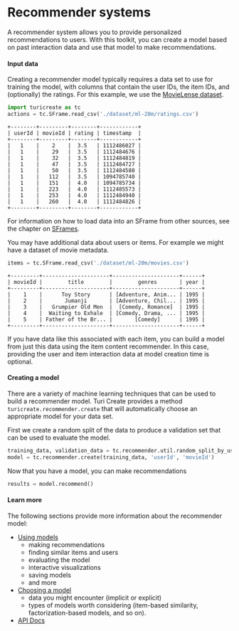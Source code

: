 # Recommender systems

A recommender system allows you to provide personalized recommendations
to users. With this toolkit, you can create a model based on past
interaction data and use that model to make recommendations.

#### Input data

Creating a recommender model typically requires a data set to use for
training the model, with columns that contain the user IDs, the item
IDs, and (optionally) the ratings. For this example, we use the [MovieLense
 dataset](https://grouplens.org/datasets/movielens/).

```python
import turicreate as tc
actions = tc.SFrame.read_csv('./dataset/ml-20m/ratings.csv')
```
```no-highlight
+--------+---------+--------+------------+
| userId | movieId | rating | timestamp  |
+--------+---------+--------+------------+
|   1    |    2    |  3.5   | 1112486027 |
|   1    |    29   |  3.5   | 1112484676 |
|   1    |    32   |  3.5   | 1112484819 |
|   1    |    47   |  3.5   | 1112484727 |
|   1    |    50   |  3.5   | 1112484580 |
|   1    |   112   |  3.5   | 1094785740 |
|   1    |   151   |  4.0   | 1094785734 |
|   1    |   223   |  4.0   | 1112485573 |
|   1    |   253   |  4.0   | 1112484940 |
|   1    |   260   |  4.0   | 1112484826 |
+--------+---------+--------+------------+
```

For information on how to load data into an SFrame from other sources,
see the chapter on [SFrames](../sframe/sframe-intro.md).

You may have additional data about users or items. For example we might
have a dataset of movie metadata.

```python
items = tc.SFrame.read_csv('./dataset/ml-20m/movies.csv')
```
```no-highlight
+---------+---------------------+---------------------+------+
| movieId |        title        |        genres       | year |
+---------+---------------------+---------------------+------+
|    1    |      Toy Story      | [Adventure, Anim... | 1995 |
|    2    |       Jumanji       | [Adventure, Chil... | 1995 |
|    3    |   Grumpier Old Men  |  [Comedy, Romance]  | 1995 |
|    4    |  Waiting to Exhale  | [Comedy, Drama, ... | 1995 |
|    5    | Father of the Br... |       [Comedy]      | 1995 |
+---------+---------------------+---------------------+------+
```

If you have data like this associated with each item, you can build a
model from just this data using the item content recommender.  In this
case, providing the user and item interaction data at model creation
time is optional.

#### Creating a model

There are a variety of machine learning techniques that can be used to
build a recommender model.  Turi Create provides a method
`turicreate.recommender.create` that will automatically choose an
appropriate model for your data set.

First we create a random split of the data to produce a validation set
that can be used to evaluate the model.

```python
training_data, validation_data = tc.recommender.util.random_split_by_user(actions, 'userId', 'movieId')
model = tc.recommender.create(training_data, 'userId', 'movieId')
```

Now that you have a model, you can make recommendations

```python
results = model.recommend()
```

#### Learn more

The following sections provide more information about the recommender model:

- [Using models](using-trained-models.md)
  * making recommendations
  * finding similar items and users
  * evaluating the model
  * interactive visualizations
  * saving models
  * and more
- [Choosing a model](choosing-a-model.md)
  * data you might encounter (implicit or explicit)
  * types of models worth considering (item-based similarity, factorization-based models, and so on).
- [API Docs](https://apple.github.io/turicreate/docs/turicreate.toolkits.recommender.html)
